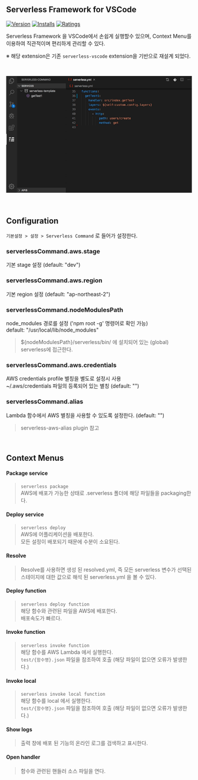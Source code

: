 
## Serverless Framework for VSCode

[![Version](https://vsmarketplacebadge.apphb.com/version/blaxk.serverless-command.svg)](https://marketplace.visualstudio.com/items?itemName=blaxk.serverless-command)
[![Installs](https://vsmarketplacebadge.apphb.com/installs/blaxk.serverless-command.svg)](https://marketplace.visualstudio.com/items?itemName=blaxk.serverless-command)
[![Ratings](https://vsmarketplacebadge.apphb.com/rating/blaxk.serverless-command.svg)](https://marketplace.visualstudio.com/items?itemName=blaxk.serverless-command)

Serverless Framework 을 VSCode에서 손쉽게 실행할수 있으며, Context Menu를 이용하여 직관적이며 편리하게 관리할 수 있다.

※ 해당 extension은 기존 `serverless-vscode` extension을 기반으로 재설계 되었다.

&nbsp;

![TreeView](images/serverless-command.gif "Tree view")

&nbsp;

## Configuration

`기본설정 > 설정 > Serverless Command` 로 들어가 설정한다.  

### serverlessCommand.aws.stage

기본 stage 설정 (default: "dev")

### serverlessCommand.aws.region

기본 region 설정 (default: "ap-northeast-2")

### serverlessCommand.nodeModulesPath

node_modules 경로를 설정 ('npm root -g' 명령어로 확인 가능)   
default: "/usr/local/lib/node_modules"   
> ${nodeModulesPath}/serverless/bin/ 에 설치되어 있는 (global) serverless에 접근한다.   

### serverlessCommand.aws.credentials

AWS credentials profile 별칭을 별도로 설정시 사용   
~/.aws/credentials 파일의 등록되어 있는 별칭 (default: "")

### serverlessCommand.alias

Lambda 함수에서 AWS 별칭을 사용할 수 있도록 설정한다. (default: "")   
> serverless-aws-alias plugin 참고

&nbsp;

## Context Menus

#### Package service

> `serverless package`   
> AWS에 배포가 가능한 상태로 .serverless 폴더에 해당 파일들을 packaging한다.

#### Deploy service

> `serverless deploy`   
> AWS에 어플리케이션을 배포한다.   
> 모든 설정이 배포되기 때문에 수분이 소요된다.

#### Resolve

> Resolve를 사용하면 생성 된 resolved.yml, 즉 모든 serverless 변수가 선택된 스테이지에 대한 값으로 해석 된 serverless.yml 을 볼 수 있다.

#### Deploy function

> `serverless deploy function`   
> 해당 함수와 관련된 파일을 AWS에 배포한다.   
> 배포속도가 빠르다.

#### Invoke function

> `serverless invoke function`   
> 해당 함수를 AWS Lambda 에서 실행한다.   
> `test/{함수명}.json` 파일을 참조하여 호출 (해당 파일이 없으면 오류가 발생한다.)

#### Invoke local

> `serverless invoke local function`   
> 해당 함수를 local 에서 실행한다.   
> `test/{함수명}.json` 파일을 참조하여 호출 (해당 파일이 없으면 오류가 발생한다.)


#### Show logs

> 출력 창에 배포 된 기능의 온라인 로그를 검색하고 표시한다.

#### Open handler

> 함수와 관련된 핸들러 소스 파일을 연다.


